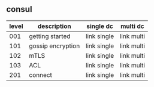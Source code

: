 # 

## consul

| level | description | single dc | multi dc |
| --- | --- | --- | --- |
| 001 | getting started | link single | link multi |
| 101 | gossip encryption | link single | link multi |
| 102 | mTLS | link single | link multi |
| 103 | ACL | link single | link multi |
| 201 | connect | link single | link multi |


